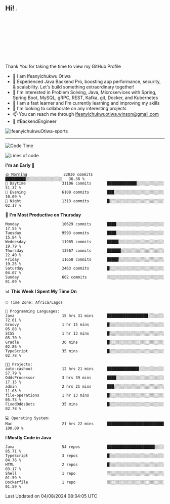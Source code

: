 <!-- BLOG-POST-LIST:START --><!-- BLOG-POST-LIST:END -->

## Hi! <img src="https://media.giphy.com/media/hvRJCLFzcasrR4ia7z/giphy.gif" width="4%"> 

Thank You for taking the time to view my GitHub Profile

- 👋 I am Ifeanyichukwu Otiwa
- 🚀 Experienced Java Backend Pro, boosting app performance, security, & scalability. Let's build something extraordinary together!
- 👀 I'm interested in Problem Solving, Java, Microservices with Spring, Spring Boot, MySQL, gRPC, REST, Kafka, git, Docker, and Kubernetes
- 🌱 I am a fast learner and I'm currently learning and improving my skills
- 💞️ I'm looking to collaborate on any interesting projects
- 📫 You can reach me through ifeanyichukwuotiwa.winson@gmail.com
- 🚀 #BackendEngineer

<p align="left" marginTop="10px"> <img src="https://komarev.com/ghpvc/?username=ifeanyichukwuOtiwa-sports&label=Profile%20views&color=0e75b6&style=for-the-badge" alt="ifeanyichukwuOtiwa-sports" /> </p>

***

<!--START_SECTION:waka-->
![Code Time](http://img.shields.io/badge/Code%20Time-2%2C722%20hrs%2017%20mins-blue)

![Lines of code](https://img.shields.io/badge/From%20Hello%20World%20I%27ve%20Written-15.1%20million%20lines%20of%20code-blue)

**I'm an Early 🐤** 

```text
🌞 Morning                22030 commits       █████████░░░░░░░░░░░░░░░░   36.38 % 
🌆 Daytime                31106 commits       █████████████░░░░░░░░░░░░   51.37 % 
🌃 Evening                6108 commits        ███░░░░░░░░░░░░░░░░░░░░░░   10.09 % 
🌙 Night                  1313 commits        █░░░░░░░░░░░░░░░░░░░░░░░░   02.17 % 
```
📅 **I'm Most Productive on Thursday** 

```text
Monday                   10629 commits       ████░░░░░░░░░░░░░░░░░░░░░   17.55 % 
Tuesday                  9593 commits        ████░░░░░░░░░░░░░░░░░░░░░   15.84 % 
Wednesday                11985 commits       █████░░░░░░░░░░░░░░░░░░░░   19.79 % 
Thursday                 13567 commits       ██████░░░░░░░░░░░░░░░░░░░   22.40 % 
Friday                   11658 commits       █████░░░░░░░░░░░░░░░░░░░░   19.25 % 
Saturday                 2463 commits        █░░░░░░░░░░░░░░░░░░░░░░░░   04.07 % 
Sunday                   662 commits         ░░░░░░░░░░░░░░░░░░░░░░░░░   01.09 % 
```


📊 **This Week I Spent My Time On** 

```text
🕑︎ Time Zone: Africa/Lagos

💬 Programming Languages: 
Java                     15 hrs 31 mins      ██████████████████░░░░░░░   72.61 % 
Groovy                   1 hr 15 mins        █░░░░░░░░░░░░░░░░░░░░░░░░   05.88 % 
SCSS                     1 hr 13 mins        █░░░░░░░░░░░░░░░░░░░░░░░░   05.70 % 
Gradle                   36 mins             █░░░░░░░░░░░░░░░░░░░░░░░░   02.86 % 
TypeScript               35 mins             █░░░░░░░░░░░░░░░░░░░░░░░░   02.78 % 

🐱‍💻 Projects: 
auto-cashout             12 hrs 21 mins      ██████████████░░░░░░░░░░░   57.79 % 
OddsProcessor            3 hrs 39 mins       ████░░░░░░░░░░░░░░░░░░░░░   17.15 % 
admin                    2 hrs 21 mins       ███░░░░░░░░░░░░░░░░░░░░░░   11.03 % 
file-operations          1 hr 13 mins        █░░░░░░░░░░░░░░░░░░░░░░░░   05.73 % 
FixedOddsBets            35 mins             █░░░░░░░░░░░░░░░░░░░░░░░░   02.78 % 

💻 Operating System: 
Mac                      21 hrs 22 mins      █████████████████████████   100.00 % 
```

**I Mostly Code in Java** 

```text
Java                     54 repos            █████████████████████░░░░   85.71 % 
TypeScript               3 repos             █░░░░░░░░░░░░░░░░░░░░░░░░   04.76 % 
HTML                     2 repos             █░░░░░░░░░░░░░░░░░░░░░░░░   03.17 % 
Shell                    1 repo              ░░░░░░░░░░░░░░░░░░░░░░░░░   01.59 % 
Dockerfile               1 repo              ░░░░░░░░░░░░░░░░░░░░░░░░░   01.59 % 
```




 Last Updated on 04/08/2024 08:34:05 UTC
<!--END_SECTION:waka-->

<!--
<p align="center">
![trophy](https://github-profile-trophy.vercel.app/?username=ifeanyichukwuOtiwa-sports&theme=onedark) (https://github.com/ryo-ma/github-profile-trophy)
</p>
-->

<!---
ifeanyi-otiwa/ifeanyi-otiwa is a ✨ special ✨ repository because its `README.md` (this file) appears on your GitHub profile.
You can click the Preview link to take a look at your changes.
--->
